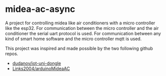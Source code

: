 # midea-ac-async
A project for controlling midea like air conditioners with a micro controller like the esp32. For communication between the micro controller and the air conditioner the serial uart protocol is used. For communication between any kind of smart home software and the micro controller mqtt is used.

This project was inspired and made possible by the two following github repos.
* [dudanov/iot-uni-dongle](https://github.com/dudanov/iot-uni-dongle)
* [Links2004/arduinoMideaAC](https://github.com/Links2004/arduinoMideaAC)
